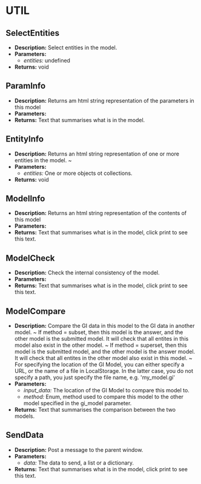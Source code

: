 # UTIL    

## SelectEntities  
* **Description:** Select entities in the model.  
* **Parameters:**  
  * *entities:* undefined  
* **Returns:** void  
  
## ParamInfo  
* **Description:** Returns am html string representation of the parameters in this model  
* **Parameters:**  
* **Returns:** Text that summarises what is in the model.  
  
## EntityInfo  
* **Description:** Returns an html string representation of one or more entities in the model.
~  
* **Parameters:**  
  * *entities:* One or more objects ot collections.  
* **Returns:** void  
  
## ModelInfo  
* **Description:** Returns an html string representation of the contents of this model  
* **Parameters:**  
* **Returns:** Text that summarises what is in the model, click print to see this text.  
  
## ModelCheck  
* **Description:** Check the internal consistency of the model.  
* **Parameters:**  
* **Returns:** Text that summarises what is in the model, click print to see this text.  
  
## ModelCompare  
* **Description:** Compare the GI data in this model to the GI data in another model.
~
If method = subset, then this model is the answer, and the other model is the submitted model.
It will check that all entites in this model also exist in the other model.
~
If method = superset, then this model is the submitted model, and the other model is the answer model.
It will check that all entites in the other model also exist in this model.
~
For specifying the location of the GI Model, you can either specify a URL,
or the name of a file in LocalStorage.
In the latter case, you do not specify a path, you just specify the file name, e.g. 'my_model.gi'  
* **Parameters:**  
  * *input_data:* The location of the GI Model to compare this model to.  
  * *method:* Enum, method used to compare this model to the other model specified in the gi_model parameter.  
* **Returns:** Text that summarises the comparison between the two models.  
  
## SendData  
* **Description:** Post a message to the parent window.  
* **Parameters:**  
  * *data:* The data to send, a list or a dictionary.  
* **Returns:** Text that summarises what is in the model, click print to see this text.  
  
